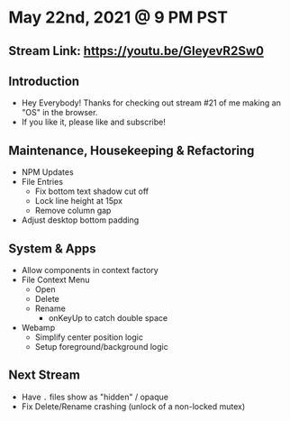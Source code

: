 # May 22nd, 2021 @ 9 PM PST

## Stream Link: https://youtu.be/GIeyevR2Sw0

## Introduction

- Hey Everybody! Thanks for checking out stream #21 of me making an "OS" in the browser.
- If you like it, please like and subscribe!

## Maintenance, Housekeeping & Refactoring

- NPM Updates
- File Entries
  - Fix bottom text shadow cut off
  - Lock line height at 15px
  - Remove column gap
- Adjust desktop bottom padding

## System & Apps

- Allow components in context factory
- File Context Menu
  - Open
  - Delete
  - Rename
    - onKeyUp to catch double space
- Webamp
  - Simplify center position logic
  - Setup foreground/background logic

## Next Stream

- Have `.` files show as "hidden" / opaque
- Fix Delete/Rename crashing (unlock of a non-locked mutex)
